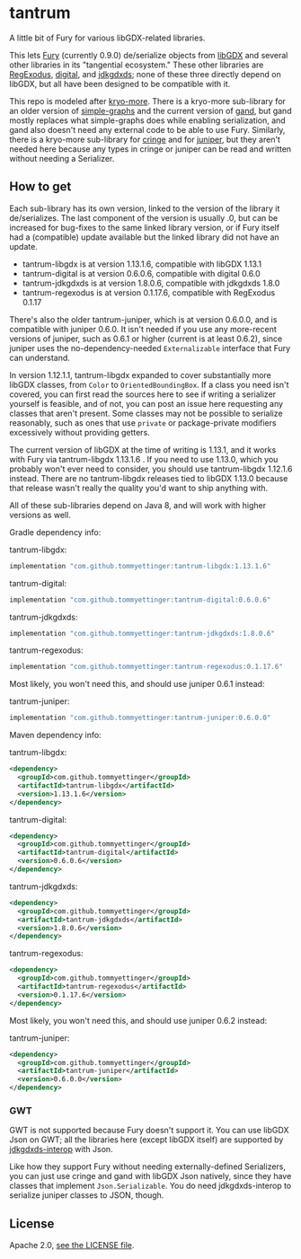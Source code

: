 # tantrum

A little bit of Fury for various libGDX-related libraries.

This lets [Fury](https://fury.apache.org) (currently 0.9.0) de/serialize objects from [libGDX](https://libgdx.com)
and several other libraries in its "tangential ecosystem." These other libraries are
[RegExodus](https://github.com/tommyettinger/RegExodus), [digital](https://github.com/tommyettinger/digital),
and [jdkgdxds](https://github.com/tommyettinger/jdkgdxds); none of these three directly depend on libGDX, but all have been
designed to be compatible with it.

This repo is modeled after [kryo-more](https://github.com/tommyettinger/kryo-more). There is a kryo-more sub-library
for an older version of [simple-graphs](https://github.com/earlygrey/simple-graphs) and the current version of
[gand](https://github.com/tommyettinger/gand), but gand mostly replaces what simple-graphs does while enabling
serialization, and gand also doesn't need any external code to be able to use Fury.
Similarly, there is a kryo-more sub-library for [cringe](https://github.com/tommyettinger/cringe) and for
[juniper](https://github.com/tommyettinger/juniper), but they aren't
needed here because any types in cringe or juniper can be read and written without
needing a Serializer.

## How to get

Each sub-library has its own version, linked to the version of the library it de/serializes.
The last component of the version is usually .0, but can be increased for bug-fixes to the same linked library version,
or if Fury itself had a (compatible) update available but the linked library did not have an update.

  - tantrum-libgdx is at version 1.13.1.6, compatible with libGDX 1.13.1
  - tantrum-digital is at version 0.6.0.6, compatible with digital 0.6.0
  - tantrum-jdkgdxds is at version 1.8.0.6, compatible with jdkgdxds 1.8.0
  - tantrum-regexodus is at version 0.1.17.6, compatible with RegExodus 0.1.17

There's also the older tantrum-juniper, which is at version 0.6.0.0, and is compatible with juniper 0.6.0.
It isn't needed if you use any more-recent versions of juniper, such as 0.6.1 or higher (current is at least 0.6.2),
since juniper uses the no-dependency-needed `Externalizable` interface that Fury can understand.

In version 1.12.1.1, tantrum-libgdx expanded to cover substantially more libGDX classes, from `Color` to
`OrientedBoundingBox`. If a class you need isn't covered, you can first read the sources here to see if writing a
serializer yourself is feasible, and of not, you can post an issue here requesting any classes that aren't present.
Some classes may not be possible to serialize reasonably, such as ones that use `private` or package-private
modifiers excessively without providing getters.

The current version of libGDX at the time of writing is 1.13.1, and it works with Fury via
tantrum-libgdx 1.13.1.6 . If you need to use 1.13.0, which you probably won't ever need to consider, you should use
tantrum-libgdx 1.12.1.6 instead. There are no tantrum-libgdx releases tied to libGDX 1.13.0 because that release wasn't
really the quality you'd want to ship anything with.

All of these sub-libraries depend on Java 8, and will work with higher versions as well.

Gradle dependency info:

tantrum-libgdx:

```gradle
implementation "com.github.tommyettinger:tantrum-libgdx:1.13.1.6"
```

tantrum-digital:

```gradle
implementation "com.github.tommyettinger:tantrum-digital:0.6.0.6"
```

tantrum-jdkgdxds:

```gradle
implementation "com.github.tommyettinger:tantrum-jdkgdxds:1.8.0.6"
```

tantrum-regexodus:

```gradle
implementation "com.github.tommyettinger:tantrum-regexodus:0.1.17.6"
```

Most likely, you won't need this, and should use juniper 0.6.1 instead:

tantrum-juniper:

```gradle
implementation "com.github.tommyettinger:tantrum-juniper:0.6.0.0"
```

Maven dependency info:

tantrum-libgdx:

```xml
<dependency>
  <groupId>com.github.tommyettinger</groupId>
  <artifactId>tantrum-libgdx</artifactId>
  <version>1.13.1.6</version>
</dependency>
```

tantrum-digital:

```xml
<dependency>
  <groupId>com.github.tommyettinger</groupId>
  <artifactId>tantrum-digital</artifactId>
  <version>0.6.0.6</version>
</dependency>
```

tantrum-jdkgdxds:

```xml
<dependency>
  <groupId>com.github.tommyettinger</groupId>
  <artifactId>tantrum-jdkgdxds</artifactId>
  <version>1.8.0.6</version>
</dependency>
```

tantrum-regexodus:

```xml
<dependency>
  <groupId>com.github.tommyettinger</groupId>
  <artifactId>tantrum-regexodus</artifactId>
  <version>0.1.17.6</version>
</dependency>
```

Most likely, you won't need this, and should use juniper 0.6.2 instead:

tantrum-juniper:

```xml
<dependency>
  <groupId>com.github.tommyettinger</groupId>
  <artifactId>tantrum-juniper</artifactId>
  <version>0.6.0.0</version>
</dependency>
```

### GWT

GWT is not supported because Fury doesn't support it. You can use libGDX Json on GWT;
all the libraries here (except libGDX itself) are supported by [jdkgdxds-interop](https://github.com/tommyettinger/jdkgdxds_interop) with Json.

Like how they support Fury without needing externally-defined Serializers, you can just use cringe
and gand with libGDX Json natively, since they have classes that implement `Json.Serializable`.
You do need jdkgdxds-interop to serialize juniper classes to JSON, though.

## License

Apache 2.0, [see the LICENSE file](LICENSE).